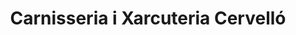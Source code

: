---
title: "Carnisseria i Xarcuteria Cervelló"
url: /cervello/carnisseria-i-xarcuteria-cervello/
shop: carnicero
---